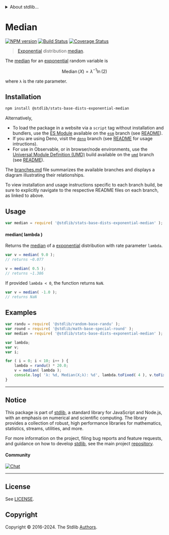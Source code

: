 <!--

@license Apache-2.0

Copyright (c) 2018 The Stdlib Authors.

Licensed under the Apache License, Version 2.0 (the "License");
you may not use this file except in compliance with the License.
You may obtain a copy of the License at

   http://www.apache.org/licenses/LICENSE-2.0

Unless required by applicable law or agreed to in writing, software
distributed under the License is distributed on an "AS IS" BASIS,
WITHOUT WARRANTIES OR CONDITIONS OF ANY KIND, either express or implied.
See the License for the specific language governing permissions and
limitations under the License.

-->


<details>
  <summary>
    About stdlib...
  </summary>
  <p>We believe in a future in which the web is a preferred environment for numerical computation. To help realize this future, we've built stdlib. stdlib is a standard library, with an emphasis on numerical and scientific computation, written in JavaScript (and C) for execution in browsers and in Node.js.</p>
  <p>The library is fully decomposable, being architected in such a way that you can swap out and mix and match APIs and functionality to cater to your exact preferences and use cases.</p>
  <p>When you use stdlib, you can be absolutely certain that you are using the most thorough, rigorous, well-written, studied, documented, tested, measured, and high-quality code out there.</p>
  <p>To join us in bringing numerical computing to the web, get started by checking us out on <a href="https://github.com/stdlib-js/stdlib">GitHub</a>, and please consider <a href="https://opencollective.com/stdlib">financially supporting stdlib</a>. We greatly appreciate your continued support!</p>
</details>

# Median

[![NPM version][npm-image]][npm-url] [![Build Status][test-image]][test-url] [![Coverage Status][coverage-image]][coverage-url] <!-- [![dependencies][dependencies-image]][dependencies-url] -->

> [Exponential][exponential-distribution] distribution [median][median].

<!-- Section to include introductory text. Make sure to keep an empty line after the intro `section` element and another before the `/section` close. -->

<section class="intro">

The [median][median] for an [exponential][exponential-distribution] random variable is

<!-- <equation class="equation" label="eq:exponential_median" align="center" raw="\operatorname{Median}\left( X \right) = \lambda^{−1} \ln(2)" alt="Median for an exponential distribution."> -->

```math
\mathop{\mathrm{Median}}\left( X \right) = \lambda^{−1} \ln(2)
```

<!-- <div class="equation" align="center" data-raw-text="\operatorname{Median}\left( X \right) = \lambda^{−1} \ln(2)" data-equation="eq:exponential_median">
    <img src="https://cdn.jsdelivr.net/gh/stdlib-js/stdlib@51534079fef45e990850102147e8945fb023d1d0/lib/node_modules/@stdlib/stats/base/dists/exponential/median/docs/img/equation_exponential_median.svg" alt="Median for an exponential distribution.">
    <br>
</div> -->

<!-- </equation> -->

where `λ` is the rate parameter.

</section>

<!-- /.intro -->

<!-- Package usage documentation. -->

<section class="installation">

## Installation

```bash
npm install @stdlib/stats-base-dists-exponential-median
```

Alternatively,

-   To load the package in a website via a `script` tag without installation and bundlers, use the [ES Module][es-module] available on the [`esm`][esm-url] branch (see [README][esm-readme]).
-   If you are using Deno, visit the [`deno`][deno-url] branch (see [README][deno-readme] for usage intructions).
-   For use in Observable, or in browser/node environments, use the [Universal Module Definition (UMD)][umd] build available on the [`umd`][umd-url] branch (see [README][umd-readme]).

The [branches.md][branches-url] file summarizes the available branches and displays a diagram illustrating their relationships.

To view installation and usage instructions specific to each branch build, be sure to explicitly navigate to the respective README files on each branch, as linked to above.

</section>

<section class="usage">

## Usage

```javascript
var median = require( '@stdlib/stats-base-dists-exponential-median' );
```

#### median( lambda )

Returns the [median][median] of a [exponential][exponential-distribution] distribution with rate parameter `lambda`.

```javascript
var v = median( 9.0 );
// returns ~0.077

v = median( 0.5 );
// returns ~1.386
```

If provided `lambda < 0`, the function returns `NaN`.

```javascript
var v = median( -1.0 );
// returns NaN
```

</section>

<!-- /.usage -->

<!-- Package usage notes. Make sure to keep an empty line after the `section` element and another before the `/section` close. -->

<section class="notes">

</section>

<!-- /.notes -->

<!-- Package usage examples. -->

<section class="examples">

## Examples

<!-- eslint no-undef: "error" -->

```javascript
var randu = require( '@stdlib/random-base-randu' );
var round = require( '@stdlib/math-base-special-round' );
var median = require( '@stdlib/stats-base-dists-exponential-median' );

var lambda;
var v;
var i;

for ( i = 0; i < 10; i++ ) {
    lambda = randu() * 20.0;
    v = median( lambda );
    console.log( 'λ: %d, Median(X;λ): %d', lambda.toFixed( 4 ), v.toFixed( 4 ) );
}
```

</section>

<!-- /.examples -->

<!-- Section to include cited references. If references are included, add a horizontal rule *before* the section. Make sure to keep an empty line after the `section` element and another before the `/section` close. -->

<section class="references">

</section>

<!-- /.references -->

<!-- Section for related `stdlib` packages. Do not manually edit this section, as it is automatically populated. -->

<section class="related">

</section>

<!-- /.related -->

<!-- Section for all links. Make sure to keep an empty line after the `section` element and another before the `/section` close. -->


<section class="main-repo" >

* * *

## Notice

This package is part of [stdlib][stdlib], a standard library for JavaScript and Node.js, with an emphasis on numerical and scientific computing. The library provides a collection of robust, high performance libraries for mathematics, statistics, streams, utilities, and more.

For more information on the project, filing bug reports and feature requests, and guidance on how to develop [stdlib][stdlib], see the main project [repository][stdlib].

#### Community

[![Chat][chat-image]][chat-url]

---

## License

See [LICENSE][stdlib-license].


## Copyright

Copyright &copy; 2016-2024. The Stdlib [Authors][stdlib-authors].

</section>

<!-- /.stdlib -->

<!-- Section for all links. Make sure to keep an empty line after the `section` element and another before the `/section` close. -->

<section class="links">

[npm-image]: http://img.shields.io/npm/v/@stdlib/stats-base-dists-exponential-median.svg
[npm-url]: https://npmjs.org/package/@stdlib/stats-base-dists-exponential-median

[test-image]: https://github.com/stdlib-js/stats-base-dists-exponential-median/actions/workflows/test.yml/badge.svg?branch=v0.2.2
[test-url]: https://github.com/stdlib-js/stats-base-dists-exponential-median/actions/workflows/test.yml?query=branch:v0.2.2

[coverage-image]: https://img.shields.io/codecov/c/github/stdlib-js/stats-base-dists-exponential-median/main.svg
[coverage-url]: https://codecov.io/github/stdlib-js/stats-base-dists-exponential-median?branch=main

<!--

[dependencies-image]: https://img.shields.io/david/stdlib-js/stats-base-dists-exponential-median.svg
[dependencies-url]: https://david-dm.org/stdlib-js/stats-base-dists-exponential-median/main

-->

[chat-image]: https://img.shields.io/gitter/room/stdlib-js/stdlib.svg
[chat-url]: https://app.gitter.im/#/room/#stdlib-js_stdlib:gitter.im

[stdlib]: https://github.com/stdlib-js/stdlib

[stdlib-authors]: https://github.com/stdlib-js/stdlib/graphs/contributors

[umd]: https://github.com/umdjs/umd
[es-module]: https://developer.mozilla.org/en-US/docs/Web/JavaScript/Guide/Modules

[deno-url]: https://github.com/stdlib-js/stats-base-dists-exponential-median/tree/deno
[deno-readme]: https://github.com/stdlib-js/stats-base-dists-exponential-median/blob/deno/README.md
[umd-url]: https://github.com/stdlib-js/stats-base-dists-exponential-median/tree/umd
[umd-readme]: https://github.com/stdlib-js/stats-base-dists-exponential-median/blob/umd/README.md
[esm-url]: https://github.com/stdlib-js/stats-base-dists-exponential-median/tree/esm
[esm-readme]: https://github.com/stdlib-js/stats-base-dists-exponential-median/blob/esm/README.md
[branches-url]: https://github.com/stdlib-js/stats-base-dists-exponential-median/blob/main/branches.md

[stdlib-license]: https://raw.githubusercontent.com/stdlib-js/stats-base-dists-exponential-median/main/LICENSE

[exponential-distribution]: https://en.wikipedia.org/wiki/Exponential_distribution

[median]: https://en.wikipedia.org/wiki/Median

</section>

<!-- /.links -->

